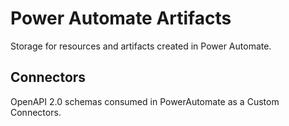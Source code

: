 # Power Automate Artifacts

Storage for resources and artifacts created in Power Automate.

## Connectors

OpenAPI 2.0 schemas consumed in PowerAutomate as a Custom Connectors.
